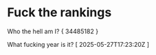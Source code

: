 # Fuck the rankings

Who the hell am I?
{ 34485182 }

What fucking year is it?
[ 2025-05-27T17:23:20Z ]
